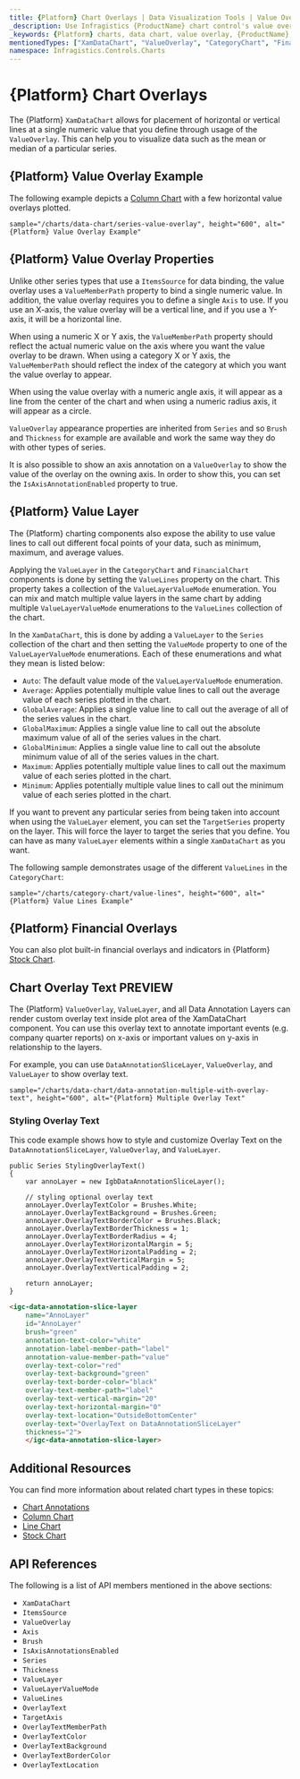 ```yaml
---
title: {Platform} Chart Overlays | Data Visualization Tools | Value Overlay | Infragistics
_description: Use Infragistics {ProductName} chart control's value overlay feature to place horizontal or vertical lines at a single numeric value. Learn about our {ProductName} graph types!
_keywords: {Platform} charts, data chart, value overlay, {ProductName}, Infragistics
mentionedTypes: ["XamDataChart", "ValueOverlay", "CategoryChart", "FinancialChart"]
namespace: Infragistics.Controls.Charts
---
```


# {Platform} Chart Overlays

The {Platform} `XamDataChart` allows for placement of horizontal or vertical lines at a single numeric value that you define through usage of the `ValueOverlay`. This can help you to visualize data such as the mean or median of a particular series.

## {Platform} Value Overlay Example

The following example depicts a [Column Chart](../types/column-chart.md) with a few horizontal value overlays plotted.

`sample="/charts/data-chart/series-value-overlay", height="600", alt="{Platform} Value Overlay Example"`


<div class="divider--half"></div>

## {Platform} Value Overlay Properties

Unlike other series types that use a `ItemsSource` for data binding, the value overlay uses a `ValueMemberPath` property to bind a single numeric value. In addition, the value overlay requires you to define a single `Axis` to use. If you use an X-axis, the value overlay will be a vertical line, and if you use a Y-axis, it will be a horizontal line.

When using a numeric X or Y axis, the `ValueMemberPath` property should reflect the actual numeric value on the axis where you want the value overlay to be drawn. When using a category X or Y axis, the `ValueMemberPath` should reflect the index of the category at which you want the value overlay to appear.

When using the value overlay with a numeric angle axis, it will appear as a line from the center of the chart and when using a numeric radius axis, it will appear as a circle.

`ValueOverlay` appearance properties are inherited from `Series` and so `Brush` and `Thickness` for example are available and work the same way they do with other types of series.

It is also possible to show an axis annotation on a `ValueOverlay` to show the value of the overlay on the owning axis. In order to show this, you can set the `IsAxisAnnotationEnabled` property to true.

## {Platform} Value Layer

The {Platform} charting components also expose the ability to use value lines to call out different focal points of your data, such as minimum, maximum, and average values.

Applying the `ValueLayer` in the `CategoryChart` and `FinancialChart` components is done by setting the `ValueLines` property on the chart. This property takes a collection of the `ValueLayerValueMode` enumeration. You can mix and match multiple value layers in the same chart by adding multiple `ValueLayerValueMode` enumerations to the `ValueLines` collection of the chart.

In the `XamDataChart`, this is done by adding a `ValueLayer` to the `Series` collection of the chart and then setting the `ValueMode` property to one of the `ValueLayerValueMode` enumerations. Each of these enumerations and what they mean is listed below:

- `Auto`: The default value mode of the `ValueLayerValueMode` enumeration.
- `Average`: Applies potentially multiple value lines to call out the average value of each series plotted in the chart.
- `GlobalAverage`: Applies a single value line to call out the average of all of the series values in the chart.
- `GlobalMaximum`: Applies a single value line to call out the absolute maximum value of all of the series values in the chart.
- `GlobalMinimum`: Applies a single value line to call out the absolute minimum value of all of the series values in the chart.
- `Maximum`: Applies potentially multiple value lines to call out the maximum value of each series plotted in the chart.
- `Minimum`: Applies potentially multiple value lines to call out the minimum value of each series plotted in the chart.

If you want to prevent any particular series from being taken into account when using the `ValueLayer` element, you can set the `TargetSeries` property on the layer. This will force the layer to target the series that you define. You can have as many `ValueLayer` elements within a single `XamDataChart` as you want.

The following sample demonstrates usage of the different `ValueLines` in the `CategoryChart`:

`sample="/charts/category-chart/value-lines", height="600", alt="{Platform} Value Lines Example"`

<div class="divider--half"></div>

## {Platform} Financial Overlays

You can also plot built-in financial overlays and indicators in {Platform} [Stock Chart](../types/stock-chart.md).

## Chart Overlay Text <label>PREVIEW</label>

The {Platform} `ValueOverlay`, `ValueLayer`, and all Data Annotation Layers can render custom overlay text inside plot area of the XamDataChart component. You can use this overlay text to annotate important events (e.g. company quarter reports) on x-axis or important values on y-axis in relationship to the layers.

For example, you can use `DataAnnotationSliceLayer`, `ValueOverlay`, and `ValueLayer` to show overlay text.

`sample="/charts/data-chart/data-annotation-multiple-with-overlay-text", height="600", alt="{Platform} Multiple Overlay Text"`

### Styling Overlay Text

This code example shows how to style and customize Overlay Text on
the `DataAnnotationSliceLayer`, `ValueOverlay`, and `ValueLayer`.

<div class="divider--half"></div>

```razor
public Series StylingOverlayText()
{
    var annoLayer = new IgbDataAnnotationSliceLayer();

    // styling optional overlay text 
    annoLayer.OverlayTextColor = Brushes.White;
    annoLayer.OverlayTextBackground = Brushes.Green;
    annoLayer.OverlayTextBorderColor = Brushes.Black;
    annoLayer.OverlayTextBorderThickness = 1;
    annoLayer.OverlayTextBorderRadius = 4;
    annoLayer.OverlayTextHorizontalMargin = 5;
    annoLayer.OverlayTextHorizontalPadding = 2;
    annoLayer.OverlayTextVerticalMargin = 5;
    annoLayer.OverlayTextVerticalPadding = 2;

    return annoLayer;
}
```

```html
<igc-data-annotation-slice-layer
    name="AnnoLayer"
    id="AnnoLayer"
    brush="green"
    annotation-text-color="white"
    annotation-label-member-path="label"
    annotation-value-member-path="value"
    overlay-text-color="red"
    overlay-text-background="green"
    overlay-text-border-color="black"
    overlay-text-member-path="label"
    overlay-text-vertical-margin="20"
    overlay-text-horizontal-margin="0"
    overlay-text-location="OutsideBottomCenter"
    overlay-text="OverlayText on DataAnnotationSliceLayer"
    thickness="2">
    </igc-data-annotation-slice-layer>
```

## Additional Resources

You can find more information about related chart types in these topics:

- [Chart Annotations](chart-annotations.md)
- [Column Chart](../types/area-chart.md)
- [Line Chart](../types/line-chart.md)
- [Stock Chart](../types/stock-chart.md)

## API References

The following is a list of API members mentioned in the above sections:

- `XamDataChart`
- `ItemsSource`
- `ValueOverlay`
- `Axis`
- `Brush`
- `IsAxisAnnotationsEnabled`
- `Series`
- `Thickness`
- `ValueLayer`
- `ValueLayerValueMode`
- `ValueLines`
- `OverlayText`
- `TargetAxis`
- `OverlayTextMemberPath`
- `OverlayTextColor`
- `OverlayTextBackground`
- `OverlayTextBorderColor`
- `OverlayTextLocation`
